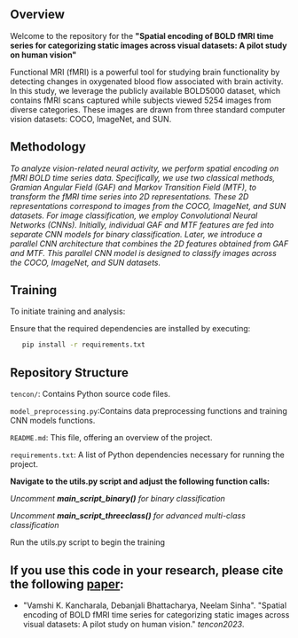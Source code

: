 ## Overview
Welcome to the repository for the **"Spatial encoding of BOLD fMRI time series for categorizing static images across visual datasets: A pilot study on human vision"**

Functional MRI (fMRI) is a powerful tool for studying brain functionality by detecting changes in oxygenated blood flow associated with brain activity. In this study, we leverage the publicly available BOLD5000 dataset, which contains fMRI scans captured while subjects viewed 5254 images from diverse categories. These images are drawn from three standard computer vision datasets: COCO, ImageNet, and SUN.

## Methodology
*To analyze vision-related neural activity, we perform spatial encoding on fMRI BOLD time series data. Specifically, we use two classical methods, Gramian Angular Field (GAF) and Markov Transition Field (MTF), to transform the fMRI time series into 2D representations. These 2D representations correspond to images from the COCO, ImageNet, and SUN datasets.
For image classification, we employ Convolutional Neural Networks (CNNs). Initially, individual GAF and MTF features are fed into separate CNN models for binary classification. Later, we introduce a parallel CNN architecture that combines the 2D features obtained from GAF and MTF. This parallel CNN model is designed to classify images across the COCO, ImageNet, and SUN datasets.*
## Training
To initiate training and analysis:

 Ensure that the required dependencies are installed by executing:

```bash
   pip install -r requirements.txt
```
## Repository Structure
   
   `tencon/`: Contains Python source code files.
   
   `model_preprocessing.py`:Contains data preprocessing functions and training CNN models functions.

   `README.md`: This file, offering an overview of the project.
   
   `requirements.txt`: A list of Python dependencies necessary for running the project.



**Navigate to the utils.py script and adjust the following function calls:**

*Uncomment **main_script_binary()** for binary classification*

*Uncomment **main_script_threeclass()** for advanced multi-class classification*

Run the utils.py script to begin the training 

## If you use this code in your research, please cite the following [paper](URL):
- "Vamshi K. Kancharala, Debanjali Bhattacharya, Neelam Sinha". "Spatial encoding of BOLD fMRI time series for categorizing static images across visual datasets: A pilot study on human vision." *tencon2023*.


